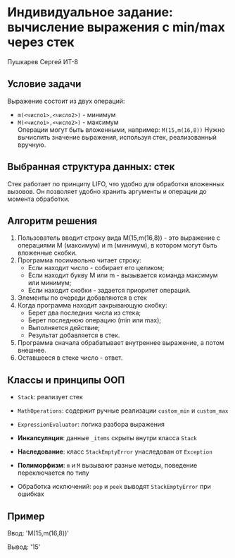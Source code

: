 # Индивидуальное задание: вычисление выражения с min/max через стек
Пушкарев Сергей ИТ-8

## Условие задачи
Выражение состоит из двух операций:
- `m(<число1>,<число2>)` - минимум
- `M(<число1>,<число2>)` - максимум  
Операции могут быть вложенными, например: `M(15,m(16,8))`
Нужно вычислить значение выражения, используя стек, реализованный вручную.

## Выбранная структура данных: стек
Стек работает по принципу LIFO, что удобно для обработки вложенных вызовов.
Он позволяет удобно хранить аргументы и операции до момента обработки.

## Алгоритм решения
1. Пользователь вводит строку вида M(15,m(16,8)) - это выражение с операциями M (максимум) и m (минимум), в котором могут быть вложенные скобки.
2. Программа посимвольно читает строку:
   - Если находит число - собирает его целиком;
   - Если находит букву M или m - вызывается команда максимум или минимум;
   - Если находит скобки - задается приоритет операций.
3. Элементы по очереди добавляются в стек
4. Когда программа находит закрывающую скобку:
   - Берет два последних числа из стека;
   - Берет последнюю операцию (min или max);
   - Выполняется действие;
   - Результат добавляется в стек.
5. Программа сначала обрабатывает внутреннее выражение, а потом внешнее.
6. Оставшееся в стеке число - ответ.

## Классы и принципы ООП
- `Stack`: реализует стек
- `MathOperations`: содержит ручные реализации `custom_min` и `custom_max`
- `ExpressionEvaluator`: логика разбора выражения

- **Инкапсуляция**: данные `_items` скрыты внутри класса `Stack`
- **Наследование**: класс `StackEmptyError` унаследован от `Exception`
- **Полиморфизм**: `m` и `M` вызывают разные методы, поведение переключается по типу
- Обработка исключений: `pop` и `peek` выводят `StackEmptyError` при ошибках

## Пример
Ввод: 'M(15,m(16,8))'

Вывод: '15'
